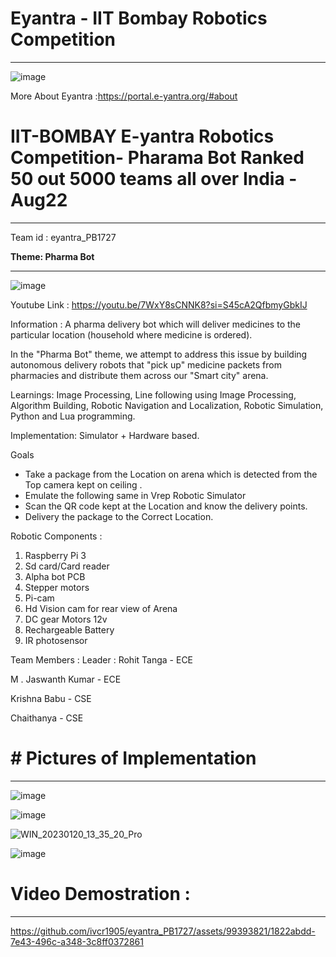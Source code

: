 # Eyantra - IIT Bombay Robotics Competition
---------------
![image](https://github.com/ivcr1905/eyantra_PB1727/assets/99393821/3167d91d-3722-4e6a-b8a9-68d3bee56b63)

More About Eyantra :https://portal.e-yantra.org/#about 


# IIT-BOMBAY E-yantra Robotics Competition- Pharama Bot Ranked 50 out 5000 teams all over India - Aug22
-----------------------------------------



Team id : eyantra_PB1727


**Theme: Pharma Bot**

-----------------------------

![image](https://github.com/ivcr1905/eyantra_PB1727/assets/99393821/58e6e4bd-8dc0-4628-a589-ff3308101293)


Youtube
Link : https://youtu.be/7WxY8sCNNK8?si=S45cA2QfbmyGbkIJ 

Information :
A pharma delivery bot which will deliver medicines to the
particular location (household where medicine is ordered).

In the "Pharma Bot" theme, we attempt to address this issue by building autonomous delivery robots that "pick up" medicine packets from pharmacies and distribute them across our "Smart city" arena.

Learnings: Image Processing, Line following using Image Processing, Algorithm Building, Robotic Navigation and Localization, Robotic Simulation, Python and Lua programming.

Implementation: Simulator + Hardware based.

Goals
- Take a package from the Location on arena which is detected from the Top camera kept on ceiling .
- Emulate the following same in Vrep Robotic Simulator
- Scan the QR code kept at the Location and know the delivery points.
- Delivery the package to the Correct Location.


Robotic Components :
1. Raspberry Pi 3
2. Sd card/Card reader
3. Alpha bot PCB
4. Stepper motors
5. Pi-cam
6. Hd Vision cam for rear view of Arena
7. DC gear Motors 12v
8. Rechargeable Battery
9. IR photosensor
  

Team Members : 
Leader : Rohit Tanga - ECE 

M . Jaswanth Kumar - ECE

Krishna Babu - CSE

Chaithanya - CSE



# # Pictures of Implementation
------------
![image](https://github.com/ivcr1905/eyantra_PB1727/assets/99393821/247973fd-5a94-4a77-b3c1-b8eddfc308d5)

![image](https://github.com/ivcr1905/eyantra_PB1727/assets/99393821/85f4675a-5190-4d45-b6de-8044f762727e)

![WIN_20230120_13_35_20_Pro](https://github.com/ivcr1905/eyantra_PB1727/assets/99393821/3772c786-1db8-4758-93f2-5c579950fad4)

![image](https://github.com/ivcr1905/eyantra_PB1727/assets/99393821/d90717e2-4d1d-4b94-8ac3-65f52ba5f500)

# Video Demostration : 
----------------

https://github.com/ivcr1905/eyantra_PB1727/assets/99393821/1822abdd-7e43-496c-a348-3c8ff0372861


